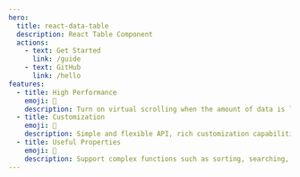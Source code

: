 ```yaml
---
hero:
  title: react-data-table
  description: React Table Component
  actions:
    - text: Get Started
      link: /guide
    - text: GitHub
      link: /hello
features:
  - title: High Performance
    emoji: 🚀
    description: Turn on virtual scrolling when the amount of data is large
  - title: Customization
    emoji: 🎨
    description: Simple and flexible API, rich customization capabilities
  - title: Useful Properties
    emoji: 💎
    description: Support complex functions such as sorting, searching, pagination, fixed header, left/right lock columns, custom operations, etc.
---
```

